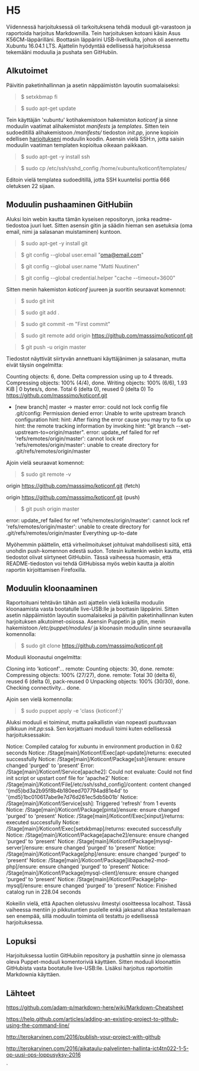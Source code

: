 # H5

Viidennessä harjoituksessä oli tarkoituksena tehdä moduuli git-varastoon ja raportoida harjoitus Markdownilla. Tein harjoituksen kotoani käsin Asus K56CM-läppärilläni. Boottasin läppärini USB-livetikulta, johon oli asennettu Xubuntu 16.04.1 LTS. Ajattelin hyödyntää edellisessä harjoituksessa tekemääni moduulia ja pushata sen GitHubiin.

## Alkutoimet

Päivitin paketinhallinnan ja asetin näppäimistön layoutin suomalaiseksi:

> $ setxkbmap fi

> $ sudo apt-get update

Tein käyttäjän 'xubuntu' kotihakemistoon hakemiston *koticonf* ja sinne moduulin vaatimat alihakemistot *manifests* ja *templates*. Sitten tein sudoeditillä alihakemistoon */manifests/* tiedoston *init.pp*, jonne kopioin edellisen [harjoitukseni](https://mnuutinen.wordpress.com/2016/11/05/palvelinten-hallinta-harjoitus-4/) moduulin koodin. Asensin vielä SSH:n, jotta saisin moduulin vaatiman templaten kopioitua oikeaan paikkaan.

> $ sudo apt-get -y install ssh

> $ sudo cp /etc/ssh/sshd_config /home/xubuntu/koticonf/templates/

Editoin vielä templatea sudoeditillä, jotta SSH kuuntelisi porttia 666 oletuksen 22 sijaan.

## Moduulin pushaaminen GitHubiin

Aluksi loin webin kautta tämän kyseisen repositoryn, jonka readme-tiedostoa juuri luet. Sitten asensin gitin ja säädin hieman sen asetuksia (oma email, nimi ja salasanan muistaminen) kuntoon.

> $ sudo apt-get -y install git

> $ git config --global user.email "oma@email.com"

> $ git config --global user.name "Matti Nuutinen"

> $ git config --global credential.helper "cache --timeout=3600"

Sitten menin hakemiston *koticonf* juureen ja suoritin seuraavat komennot:

> $ sudo git init

> $ sudo git add .

> $ sudo git commit -m "First commit"

> $ sudo git remote add origin https://github.com/masssimo/koticonf.git

> $ git push -u origin master

Tiedostot näyttivät siirtyvän annettuani käyttäjänimen ja salasanan, mutta eivät täysin ongelmitta:

Counting objects: 6, done.
Delta compression using up to 4 threads.
Compressing objects: 100% (4/4), done.
Writing objects: 100% (6/6), 1.93 KiB | 0 bytes/s, done.
Total 6 (delta 0), reused 0 (delta 0)
To https://github.com/masssimo/koticonf.git
 * [new branch]      master -> master
error: could not lock config file .git/config: Permission denied
error: Unable to write upstream branch configuration
hint: 
hint: After fixing the error cause you may try to fix up
hint: the remote tracking information by invoking
hint: "git branch --set-upstream-to=origin/master".
error: update_ref failed for ref 'refs/remotes/origin/master': cannot lock ref 'refs/remotes/origin/master': unable to create directory for .git/refs/remotes/origin/master

Ajoin vielä seuraavat komennot:

> $ sudo git remote -v

origin	https://github.com/masssimo/koticonf.git (fetch)

origin	https://github.com/masssimo/koticonf.git (push)

> $ git push origin master

error: update_ref failed for ref 'refs/remotes/origin/master': cannot lock ref 'refs/remotes/origin/master': unable to create directory for .git/refs/remotes/origin/master
Everything up-to-date

Myöhemmin päättelin, että virheilmoitukset johtuivat mahdollisesti siitä, että unohdin push-komennon edestä sudon. Totesin kuitenkin webin kautta, että tiedostot olivat siirtyneet GitHubiin. Tässä vaiheessa huomasin, että README-tiedoston voi tehdä GitHubissa myös webin kautta ja aloitin raportin kirjoittamisen Firefoxilla. 

## Moduulin kloonaaminen

Raportoituani tehtävän tähän asti ajattelin vielä kokeilla moduulin kloonaamista vasta bootatulle live-USB:lle ja boottasin läppärini. Sitten asetin näppäimistön layoutin suomalaiseksi ja päivitin paketinhallinnan kuten harjoituksen alkutoimet-osiossa. Asensin Puppetin ja gitin, menin hakemistoon */etc/puppet/modules/* ja kloonasin moduulin sinne seuraavalla komennolla:

> $ sudo git clone https://github.com/masssimo/koticonf.git

Moduuli kloonautui ongelmitta:

Cloning into 'koticonf'...
remote: Counting objects: 30, done.
remote: Compressing objects: 100% (27/27), done.
remote: Total 30 (delta 6), reused 6 (delta 0), pack-reused 0
Unpacking objects: 100% (30/30), done.
Checking connectivity... done.

Ajoin sen vielä komennolla:

> $ sudo puppet apply -e 'class {koticonf:}'

Aluksi moduuli ei toiminut, mutta paikallistin vian nopeasti puuttuvaan pilkkuun *init.pp*:ssä. Sen korjattuani moduuli toimi kuten edellisessä harjoituksessakin:

Notice: Compiled catalog for xubuntu in environment production in 0.62 seconds
Notice: /Stage[main]/Koticonf/Exec[apt-update]/returns: executed successfully
Notice: /Stage[main]/Koticonf/Package[ssh]/ensure: ensure changed 'purged' to 'present'
Error: /Stage[main]/Koticonf/Service[apache2]: Could not evaluate: Could not find init script or upstart conf file for 'apache2'
Notice: /Stage[main]/Koticonf/File[/etc/ssh/sshd_config]/content: content changed '{md5}bd3a2b95f8b4b180eed707794ad81e4d' to '{md5}1bc010617abe9e7d76d261ec5db5b01b'
Notice: /Stage[main]/Koticonf/Service[ssh]: Triggered 'refresh' from 1 events
Notice: /Stage[main]/Koticonf/Package[pinta]/ensure: ensure changed 'purged' to 'present'
Notice: /Stage[main]/Koticonf/Exec[xinput]/returns: executed successfully
Notice: /Stage[main]/Koticonf/Exec[setxkbmap]/returns: executed successfully
Notice: /Stage[main]/Koticonf/Package[apache2]/ensure: ensure changed 'purged' to 'present'
Notice: /Stage[main]/Koticonf/Package[mysql-server]/ensure: ensure changed 'purged' to 'present'
Notice: /Stage[main]/Koticonf/Package[php]/ensure: ensure changed 'purged' to 'present'
Notice: /Stage[main]/Koticonf/Package[libapache2-mod-php]/ensure: ensure changed 'purged' to 'present'
Notice: /Stage[main]/Koticonf/Package[mysql-client]/ensure: ensure changed 'purged' to 'present'
Notice: /Stage[main]/Koticonf/Package[php-mysql]/ensure: ensure changed 'purged' to 'present'
Notice: Finished catalog run in 228.04 seconds

Kokeilin vielä, että Apachen oletussivu ilmestyi osoitteessa localhost. Tässä vaiheessa mentiin jo pikkutuntien puolelle enkä jaksanut alkaa testailemaan sen enempää, sillä moduulin toiminta oli testattu jo edellisessä harjoituksessa.

## Lopuksi

Harjoituksessa luotiin GitHubiin repository ja pushattiin sinne jo olemassa oleva Puppet-moduuli komentoriviä käyttäen. Sitten moduuli kloonattiin GitHubista vasta bootatulle live-USB:lle. Lisäksi harjoitus raportoitiin Markdownia käyttäen.

## Lähteet

https://github.com/adam-p/markdown-here/wiki/Markdown-Cheatsheet

https://help.github.com/articles/adding-an-existing-project-to-github-using-the-command-line/

http://terokarvinen.com/2016/publish-your-project-with-github

http://terokarvinen.com/2016/aikataulu-palvelinten-hallinta-ict4tn022-1-5-op-uusi-ops-loppusyksy-2016


















`








